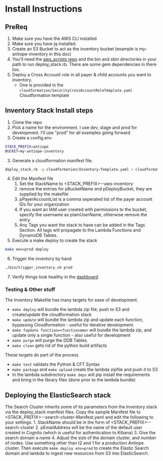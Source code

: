 # Install Instructions

## PreReq

1. Make sure you have the AWS CLI installed
1. Make sure you have jq installed.
1. Create an S3 Bucket to act as the inventory bucket (example is my-antiope-inventory in this doc)
1. You'll need the [aws_scripts repo](https://github.com/jchrisfarris/aws_scripts) and the bin and sbin directories in your path to run deploy_stack.rb. There are some gem dependencies in there too.
1. Deploy a Cross Account role in all payer & child accounts you want to inventory.
    * One is provided in the `cloudformation/SecurityCrossAccountRoleTemplate.yaml` Cloudformation template


## Inventory Stack Install steps
1. Clone the repo
2. Pick a name for the environment. I use dev, stage and prod for development. I'll use "prod" for all examples going forward
2. Create a config.env
```bash
STACK_PREFIX=antiope
BUCKET=my-antiope-inventory
```
3. Generate a cloudformation manifest file.
```bash
deploy_stack.rb -g cloudformation/Inventory-Template.yaml > cloudformation/<STACK_PREFIX>-<ENVIRONMENT>-aws-inventory-Manifest.yaml
```
4. Edit the Manifest file
    1. Set the StackName to <STACK_PREFIX>-<ENVIRONMENT>-aws-inventory
    1. remove the entries for pBucketName and pDeployBucket, they are supplied by the makefile
    3. pPayerAccountList is a comma seperated list of the payer account IDs for your organization
    4. If you want an IAM user created with permissions to the bucket, specify the username as pIamUserName, otherwise remove the entry.
    4. Any Tags you want the stack to have can be added in the Tags Section. All tags will propagate to the Lambda Functions and DynamoDB Tables.
5. Execute a make deploy to create the stack
```bash
make env=prod deploy
```
6. Trigger the inventory by hand
```bash
./bin/trigger_inventory.sh prod
```
7. Verify things look healthy in the [dashboard](https://console.aws.amazon.com/cloudwatch/home?region=us-east-1#dashboards:name=antiope-prod)

### Testing & Other stuff
The Inventory Makefile has many targets for ease of development.

* `make deploy` will bundle the lambda zip file, push to S3 and create/update the cloudformation stack
* `make update` will bundle the lambda zip and update each function, bypassing Cloudformation - useful for iterative development.
* `make fupdate function=<functioname>` will bundle the lambda zip, and update only a single function - also useful for development
* `make purge` will purge the DDB Tables.
* `make clean` gets rid of the python build artifacts

These targets do part of the process
* `make test` validats the Python & CFT Syntax
* `make package` and `make upload` create the lambda zipfile and push it to S3
* In the lambda subdirectory `make deps` will pip install the requirements and bring in the library files (done prior to the lambda bundle)


## Deploying the ElasticSearch stack

The Search Cluster inherits some of its parameters from the Inventory stack via the deploy_stack manifest files. Copy the sample Manifest file to <STACK_PREFIX>-<ENV>-search-cluster-Manifest.yaml and edit the following to your settings.
    1. StackName should be in the form of <STACK_PREFIX>-<ENV>-search-cluster
    2. pEmailAddress will be the name of the default user created in Cognito (which is useful for authentication to Kibana)
    3. Give the search domain a name
    4. Adjust the size of the domain cluster, and number of nodes. Use something other than t2 and 1 for a production Antiope cluster.
Then execute ```make deploy env=prod``` to create the Elastic Search domain and lambda to ingest new resources from S3 into ElasticSearch.







